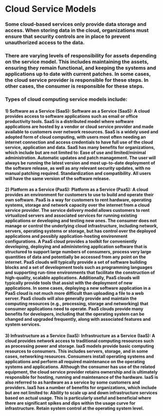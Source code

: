 # Cloud Service Models

### Some cloud-based services only provide data storage and access. When storing data in the cloud, organizations must ensure that security controls are in place to prevent unauthorized access to the data. 

### There are varying levels of responsibility for assets depending on the service model. This includes maintaining the assets, ensuring they remain functional, and keeping the systems and applications up to date with current patches. In some cases, the cloud service provider is responsible for these steps. In other cases, the consumer is responsible for these steps. 

### Types of cloud computing service models include:

#### 1) Software as a Service (SaaS): Software as a Service (SaaS): A cloud provides access to software applications such as email or office productivity tools. SaaS is a distributed model where software applications are hosted by a vendor or cloud service provider and made available to customers over network resources. SaaS is a widely used and adopted form of cloud computing, with users most often needing an internet connection and access credentials to have full use of the cloud service, application and data. SaaS has many benefits for organizations, which include but are not limited to: Ease of use and limited/minimal administration. Automatic updates and patch management. The user will always be running the latest version and most up-to-date deployment of the software release, as well as any relevant security updates, with no manual patching required. Standardization and compatibility. All users will have the same version of the software release.

#### 2) Platform as a Service (PaaS): Platform as a Service (PaaS): A cloud provides an environment for customers to use to build and operate their own software. PaaS is a way for customers to rent hardware, operating systems, storage and network capacity over the internet from a cloud service provider. The service delivery model allows customers to rent virtualized servers and associated services for running existing applications or developing and testing new ones. The consumer does not manage or control the underlying cloud infrastructure, including network, servers, operating systems or storage, but has control over the deployed applications and possibly application-hosting environment configurations. A PaaS cloud provides a toolkit for conveniently developing, deploying and administering application software that is structured to support large numbers of consumers, process very large quantities of data and potentially be accessed from any point on the internet. PaaS clouds will typically provide a set of software building blocks and a set of development tools such as programming languages and supporting run-time environments that facilitate the construction of high-quality, scalable applications. Additionally, PaaS clouds will typically provide tools that assist with the deployment of new applications. In some cases, deploying a new software application in a PaaS cloud is not much more difficult than uploading a file to a web server. PaaS clouds will also generally provide and maintain the computing resources (e.g., processing, storage and networking) that consumer applications need to operate. PaaS clouds provide many benefits for developers, including that the operating system can be changed and upgraded frequently, along with associated features and system services.

#### 3) Infrastructure as a Service (IaaS): Infrastructure as a Service (IaaS): A cloud provides network access to traditional computing resources such as processing power and storage. IaaS models provide basic computing resources to consumers. This includes servers, storage, and in some cases, networking resources. Consumers install operating systems and applications and perform all required maintenance on the operating systems and applications. Although the consumer has use of the related equipment, the cloud service provider retains ownership and is ultimately responsible for hosting, running and maintenance of the hardware. IaaS is also referred to as hardware as a service by some customers and providers. IaaS has a number of benefits for organizations, which include but are not limited to: Ability to scale up and down infrastructure services based on actual usage. This is particularly useful and beneficial where there are significant spikes and dips within the usage curve for infrastructure. Retain system control at the operating system level.
